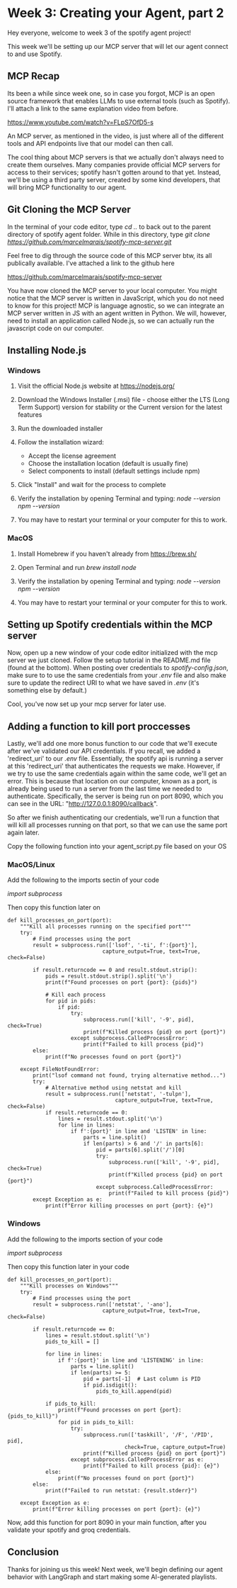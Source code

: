 # Week 3: Creating your Agent, part 2

Hey everyone, welcome to week 3 of the spotify agent project!

This week we'll be setting up our MCP server that will let our agent connect to and use Spotify.

## MCP Recap

Its been a while since week one, so in case you forgot, MCP is an open source framework that enables LLMs to use external tools (such as Spotify). I'll attach a link to the same explanation video from before.

https://www.youtube.com/watch?v=FLpS7OfD5-s


An MCP server, as mentioned in the video, is just where all of the different tools and API endpoints live that our model can then call.

The cool thing about MCP servers is that we actually don't always need to create them ourselves. Many companies provide official MCP servers for access to their services; spotify hasn't gotten around to that yet. Instead, we'll be using a third party server, created by some kind developers, that will bring MCP functionality to our agent. 

## Git Cloning the MCP Server

In the terminal of your code editor, type *cd ..* to back out to the parent directory of spotify agent folder. While in this directory, type *git clone https://github.com/marcelmarais/spotify-mcp-server.git* 

Feel free to dig through the source code of this MCP server btw, its all publically available. I've attached a link to the github here

https://github.com/marcelmarais/spotify-mcp-server


You have now cloned the MCP server to your local computer. You might notice that the MCP server is written in JavaScript, which you do not need to know for this project! MCP is language agnostic, so we can integrate an MCP server written in JS with an agent written in Python. We will, however, need to install an application called Node.js, so we can actually run the javascript code on our computer.

## Installing Node.js

### Windows
1. Visit the official Node.js website at https://nodejs.org/

2. Download the Windows Installer (.msi) file - choose either the LTS (Long Term Support)  version for stability or the Current version for the latest features

3. Run the downloaded installer

4. Follow the installation wizard:

    - Accept the license agreement
    - Choose the installation location (default is usually fine)
    - Select components to install (default settings include npm)

5. Click "Install" and wait for the process to complete


6. Verify the installation by opening Terminal and typing:
*node --version*
*npm --version*

7. You may have to restart your terminal or your computer for this to work.

### MacOS
1. Install Homebrew if you haven't already from https://brew.sh/

2. Open Terminal and run
*brew install node*

3. Verify the installation by opening Terminal and typing:
*node --version*
*npm --version*

4. You may have to restart your terminal or your computer for this to work.

## Setting up Spotify credentials within the MCP server

Now, open up a new window of your code editor initialized with the mcp server we just cloned. Follow the setup tutorial in the README.md file (found at the bottom). When posting over credentials to *spotify-config.json*, make sure to to use the same credentials from your *.env* file and also make sure to update the redirect URI to what we have saved in *.env* (it's something else by default.)

Cool, you've now set up your mcp server for later use.


## Adding a function to kill port proccesses
Lastly, we'll add one more bonus function to our code that we'll execute after we've validated our API credentials. If you recall, we added a 'redirect_uri' to our *.env* file. Essentially, the spotify api is running a server at this 'redirect_uri' that authenticates the requests we make. However, if we try to use the same credentials again within the same code, we'll get an error. This is because that location on our computer, known as a port, is already being used to run a server from the last time we needed to authenticate. Specifically, the server is being run on port 8090, which you can see in the URL: "http://127.0.0.1:8090/callback".

So after we finish authenticating our credentials, we'll run a function that will kill all processes running on that port, so that we can use the same port again later.

Copy the following function into your agent_script.py file based on your OS

### MacOS/Linux
Add the following to the imports sectin of your code

*import subprocess*

Then copy this function later on

```
def kill_processes_on_port(port):
    """Kill all processes running on the specified port"""
    try:
        # Find processes using the port
        result = subprocess.run(['lsof', '-ti', f':{port}'], 
                              capture_output=True, text=True, check=False)
        
        if result.returncode == 0 and result.stdout.strip():
            pids = result.stdout.strip().split('\n')
            print(f"Found processes on port {port}: {pids}")
            
            # Kill each process
            for pid in pids:
                if pid:
                    try:
                        subprocess.run(['kill', '-9', pid], check=True)
                        print(f"Killed process {pid} on port {port}")
                    except subprocess.CalledProcessError:
                        print(f"Failed to kill process {pid}")
        else:
            print(f"No processes found on port {port}")
            
    except FileNotFoundError:
        print("lsof command not found, trying alternative method...")
        try:
            # Alternative method using netstat and kill
            result = subprocess.run(['netstat', '-tulpn'], 
                                  capture_output=True, text=True, check=False)
            if result.returncode == 0:
                lines = result.stdout.split('\n')
                for line in lines:
                    if f':{port}' in line and 'LISTEN' in line:
                        parts = line.split()
                        if len(parts) > 6 and '/' in parts[6]:
                            pid = parts[6].split('/')[0]
                            try:
                                subprocess.run(['kill', '-9', pid], check=True)
                                print(f"Killed process {pid} on port {port}")
                            except subprocess.CalledProcessError:
                                print(f"Failed to kill process {pid}")
        except Exception as e:
            print(f"Error killing processes on port {port}: {e}")
```

### Windows

Add the following to the imports section of your code

*import subprocess*

Then copy this function later in your code

```
def kill_processes_on_port(port):
    """Kill processes on Windows"""
    try:
        # Find processes using the port
        result = subprocess.run(['netstat', '-ano'], 
                              capture_output=True, text=True, check=False)
        
        if result.returncode == 0:
            lines = result.stdout.split('\n')
            pids_to_kill = []
            
            for line in lines:
                if f':{port}' in line and 'LISTENING' in line:
                    parts = line.split()
                    if len(parts) >= 5:
                        pid = parts[-1]  # Last column is PID
                        if pid.isdigit():
                            pids_to_kill.append(pid)
            
            if pids_to_kill:
                print(f"Found processes on port {port}: {pids_to_kill}")
                for pid in pids_to_kill:
                    try:
                        subprocess.run(['taskkill', '/F', '/PID', pid], 
                                     check=True, capture_output=True)
                        print(f"Killed process {pid} on port {port}")
                    except subprocess.CalledProcessError as e:
                        print(f"Failed to kill process {pid}: {e}")
            else:
                print(f"No processes found on port {port}")
        else:
            print(f"Failed to run netstat: {result.stderr}")
            
    except Exception as e:
        print(f"Error killing processes on port {port}: {e}")

```

Now, add this function for port 8090 in your main function, after you validate your spotify and groq credentials. 

## Conclusion

Thanks for joining us this week! Next week, we'll begin defining our agent behavior with LangGraph and start making some AI-generated playlists.




